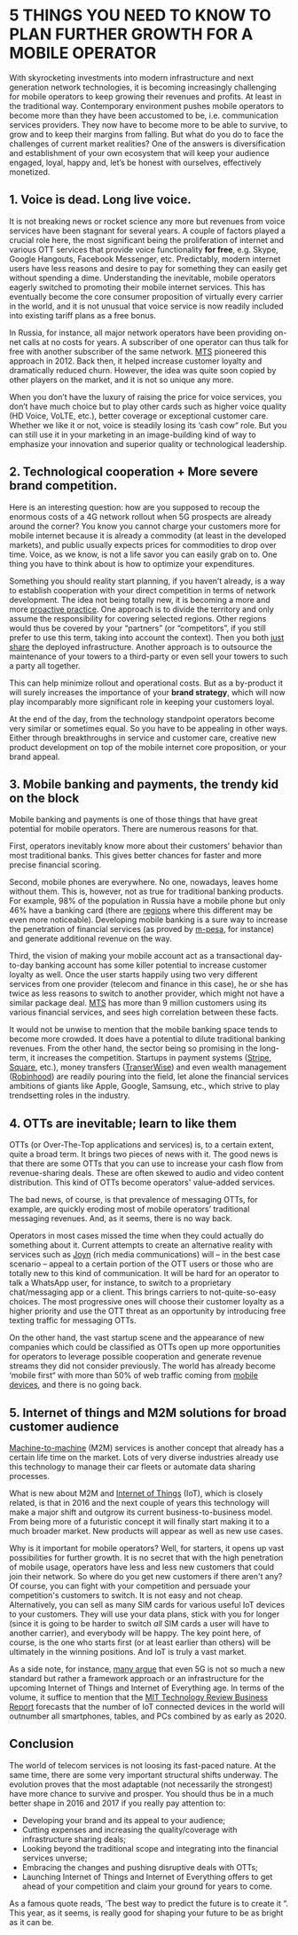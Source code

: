 # 5 THINGS YOU NEED TO KNOW TO PLAN FURTHER GROWTH FOR A MOBILE OPERATOR


With skyrocketing investments into modern infrastructure and next generation network technologies, it is becoming increasingly challenging for mobile operators to keep growing their revenues and profits. At least in the traditional way. Contemporary environment pushes mobile operators to become more than they have been accustomed to be, i.e. communication services providers. They now have to become more to be able to survive, to grow and to keep their margins from falling. But what do you do to face the challenges of current market realities? One of the answers is diversification and establishment of your own ecosystem that will keep your audience engaged, loyal, happy and, let’s be honest with ourselves, effectively monetized.


## 1. Voice is dead. Long live voice.

It is not breaking news or rocket science any more but revenues from voice services have been stagnant for several years. A couple of factors played a crucial role here, the most significant being the proliferation of internet and various OTT services that provide voice functionality **for free**, e.g. Skype, Google Hangouts, Facebook Messenger, etc. Predictably, modern internet users have less reasons and desire to pay for something they can easily get without spending a dime. Understanding the inevitable, mobile operators eagerly switched to promoting their mobile internet services. This has eventually become the core consumer proposition of virtually every carrier in the world, and it is not unusual that voice service is now readily included into existing tariff plans as a free bonus.

In Russia, for instance, all major network operators have been providing on-net calls at no costs for years. A subscriber of one operator can thus talk for free with another subscriber of the same network. [MTS](http://www.mtsgsm.com/) pioneered this approach in 2012. Back then, it helped increase customer loyalty and dramatically reduced churn. However, the idea was quite soon copied by other players on the market, and it is not so unique any more.

When you don’t have the luxury of raising the price for voice services, you don’t have much choice but to play other cards such as higher voice quality (HD Voice, VoLTE, etc.), better coverage or exceptional customer care. Whether we like it or not, voice is steadily losing its &lsquo;cash cow&ldquo; role. But you can still use it in your marketing in an image-building kind of way to emphasize your innovation and superior quality or technological leadership.


## 2. Technological cooperation + More severe brand competition.

Here is an interesting question: how are you supposed to recoup the enormous costs of a 4G network rollout when 5G prospects are already around the corner? You know you cannot charge your customers more for mobile internet because it is already a commodity (at least in the developed markets), and public usually expects prices for commodities to drop over time. Voice, as we know, is not a life savor you can easily grab on to. One thing you have to think about is how to optimize your expenditures.

Something you should reality start planning, if you haven’t already, is a way to establish cooperation with your direct competition in terms of network development. The idea not being totally new, it is becoming a more and more [proactive practice](http://www.slideshare.net/StefanZehle/coleago-network-sharing-overview-v011-100215-cb). One approach is to divide the territory and only assume the responsibility for covering selected regions. Other regions would thus be covered by your “partners” (or “competitors”, if you still prefer to use this term, taking into account the context). Then you both [just share](https://uk.finance.yahoo.com/news/russias-megafon-vimpelcom-jointly-build-125626315.html) the deployed infrastructure. Another approach is to outsource the maintenance of your towers to a third-party or even sell your towers to such a party all together.

This can help minimize rollout and operational costs. But as a by-product it will surely increases the importance of your **brand strategy**, which will now play incomparably more significant role in keeping your customers loyal.

At the end of the day, from the technology standpoint operators become very similar or sometimes equal. So you have to be appealing in other ways. Either through breakthroughs in service and customer care, creative new product development on top of the mobile internet core proposition, or your brand appeal.


## 3. Mobile banking and payments, the trendy kid on the block

Mobile banking and payments is one of those things that have great potential for mobile operators. There are numerous reasons for that.

First, operators inevitably know more about their customers' behavior than most traditional banks. This gives better chances for faster and more precise financial scoring.

Second, mobile phones are everywhere. No one, nowadays, leaves home without them. This is, however, not as true for traditional banking products. For example, 98% of the population in Russia have a mobile phone but only 46% have a banking card (there are [regions](https://www.techinasia.com/is-southeast-asia-ready-for-online-payments) where this different may be even more noticeable). Developing mobile banking is a sure way to increase the penetration of financial services (as proved by [m-pesa](https://www.mpesa.in/portal/customer/WelcomePage.jsp), for instance) and generate additional revenue on the way.

Third, the vision of making your mobile account act as a transactional day-to-day banking account has some killer potential to increase customer loyalty as well. Once the user starts happily using two very different services from one provider (telecom and finance in this case), he or she has twice as less reasons to switch to another provider, which might not have a similar package deal. [MTS](http://www.mtsgsm.com/) has more than 9 million customers using its various financial services, and sees high correlation between these facts.  

It would not be unwise to mention that the mobile banking space tends to become more crowded. It does have a potential to dilute traditional banking revenues. From the other hand, the sector being so promising in the long-term, it increases the competition. Startups in payment systems ([Stripe](https://stripe.com/), [Square](https://squareup.com/global/en/register), etc.), money transfers ([TranserWise](https://transferwise.com/)) and even wealth management ([Robinhood](https://www.robinhood.com/)) are readily pouring into the field, let alone the financial services ambitions of giants like Apple, Google, Samsung, etc., which strive to play trendsetting roles in the industry.  


## 4. OTTs are inevitable; learn to like them

OTTs (or Over-The-Top applications and services) is, to a certain extent, quite a broad term. It brings two pieces of news with it. The good news is that there are some OTTs that you can use to increase your cash flow from revenue-sharing deals. These are often skewed to audio and video content distribution. This kind of OTTs become operators' value-added services.

The bad news, of course, is that prevalence of messaging OTTs, for example, are quickly eroding most of mobile operators’ traditional messaging revenues. And, as it seems, there is no way back.

Operators in most cases missed the time when they could actually do something about it. Current attempts to create an alternative reality with services such as [Joyn](https://en.wikipedia.org/wiki/Rich_Communication_Services) (rich media communications) will – in the best case scenario – appeal to a certain portion of the OTT users or those who are totally new to this kind of communication. It will be hard for an operator to talk a WhatsApp user, for instance, to switch to a proprietary chat/messaging app or a client. This brings carriers to not-quite-so-easy choices. The most progressive ones will choose their customer loyalty as a higher priority and use the OTT threat as an opportunity by introducing free texting traffic for messaging OTTs.

On the other hand, the vast startup scene and the appearance of new companies which could be classified as OTTs open up more opportunities for operators to leverage possible cooperation and generate revenue streams they did not consider previously. The world has already become &lsquo;mobile first&ldquo; with more than 50% of web traffic coming from [mobile devices](http://www.smartinsights.com/mobile-marketing/mobile-marketing-analytics/mobile-marketing-statistics/), and there is no going back.


## 5. Internet of things and M2M solutions for broad customer audience

[Machine-to-machine](https://en.wikipedia.org/wiki/Machine_to_machine) (M2M) services is another concept that already has a certain life time on the market. Lots of very diverse industries already use this technology to manage their car fleets or automate data sharing processes.

What is new about M2M and [Internet of Things](https://en.wikipedia.org/wiki/Internet_of_Things) (IoT), which is closely related, is that in 2016 and the next couple of years this technology will make a major shift and outgrow its current business-to-business model. From being more of a futuristic concept it will finally start making it to a much broader market. New products will appear as well as new use cases.

Why is it important for mobile operators? Well, for starters, it opens up vast possibilities for further growth. It is no secret that with the high penetration of mobile usage, operators have less and less new customers that could join their network. So where do you get new customers if there aren't any? Of course, you can fight with your competition and persuade your competition's customers to switch. It is not easy and not cheap. Alternatively, you can sell as many SIM cards for various useful IoT devices to your customers. They will use your data plans, stick with you for longer (since it is going to be harder to switch _all_ SIM cards a user will have to another carrier), and everybody will be happy. The key point here, of course, is the one who starts first (or at least earlier than others) will be ultimately in the winning positions. And IoT is truly a vast market.

As a side note, for instance, [many argue](https://gsmaintelligence.com/research/?file=141208-5g.pdf&download) that even 5G is not so much a new standard but rather a framework approach or an infrastructure for the upcoming Internet of Things and Internet of Everything age. In terms of the volume, it suffice to mention that the [MIT Technology Review Business Report](http://dspace.mit.edu/bitstream/handle/1721.1/86935/MIT-Technology-Review-Business-Report-The-Internet-of-Things.pdf) forecasts that the number of IoT connected devices in the world will outnumber all smartphones, tables, and PCs combined by as early as 2020.


## Conclusion

The world of telecom services is not loosing its fast-paced nature. At the same time, there are some very important structural shifts underway. The evolution proves that the most adaptable (not necessarily the strongest) have more chance to survive and prosper. You should thus be in a much better shape in 2016 and 2017 if you really pay attention to:

* Developing your brand and its appeal to your audience;
* Cutting expenses and increasing the quality/coverage with infrastructure sharing deals;
* Looking beyond the traditional scope and integrating into the financial services unverse;
* Embracing the changes and pushing disruptive deals with OTTs;
* Launching Internet of Things and Internet of Everything offers to get ahead of your competition and claim your ground for years to come.

As a famous quote reads,  &lsquo;The best way to predict the future is to create it &ldquo;. This year, as it seems, is really good for shaping your future to be as bright as it can be.
